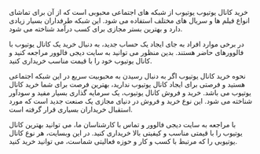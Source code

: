 خرید کانال یوتیوب 
یوتیوب از شبکه های اجتماعی محبوبی است که از آن برای تماشای انواع فیلم ها و سریال های مختلف استفاده می شود. این شبکه طرفداران بسیار زیادی دارد و بهترین بستر مجازی برای کسب درآمد شناخته می شود.

در برخی موارد افراد به جای ایجاد یک حساب جدید، به دنبال خرید یک کانال یوتیوب با فالوورهای حاضر هستند. بدین منظور می توانید به سایت دیجی فالوور مراجعه کنید و کانال یوتیوب خود را با قیمت مناسب خریداری کنید. 

نحوه خرید کانال یوتیوب 
اگر به دنبال رسیدن به محبوبیت سریع در این شبکه اجتماعی هستید و فرصتی برای ایجاد کانال یوتیوب ندارید، بهترین فرصت برای شما خرید کانال یوتیوب می باشد. خرید و فروش کانال یوتیوب، یک سرمایه گذاری بسیار مفید و سودآور شناخته می شود. این نوع خرید و فروش در دنیای مجازی یک صنعت جدید است که مورد استقبال خریداران بسیاری قرار گرفته است. 

با مراجعه به سایت دیجی فالوور و تماس با کارشناسان ما، می توانید بهترین کانال یوتیوب را با قیمتی مناسب و کیفیتی بالا خریداری کنید. در این وبسایت، هر نوع کانال یوتیوبی را که مرتبط با کسب و کار و حوزه فعالیتی شماست، می توانید خرید کنید.

